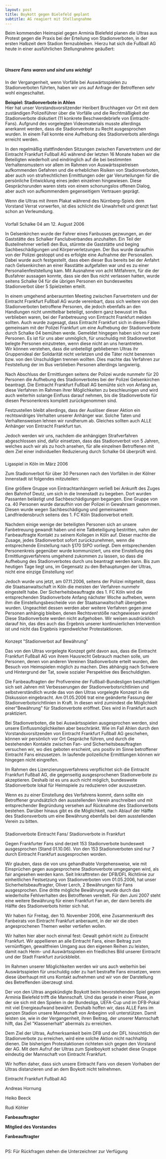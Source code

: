 ```yaml
---
layout: post
title: Boykott gegen Bielefeld geplant
subtitle: AG reagiert mit Stellungnahme
---
```


Beim kommenden Heimspiel gegen Arminia Bielefeld planen die Ultras aus Protest gegen die Praxis bei der Erteilung von Stadionverboten, in der ersten Halbzeit dem Stadion fernzubleiben. Hierzu hat sich die Fußball AG heute in einer ausführlichen Stellungnahme geäußert:

 

##### Unsere Fans waren und sind uns wichtig!

In der Vergangenheit, wenn Vorfälle bei Auswärtsspielen zu Stadionverboten führten, haben wir uns auf Anfrage der Betroffenen sehr wohl eingeschaltet.  
  
**Beispiel: Stadionverbote in Ahlen**  
Hier hat unser Vorstandsvorsitzender Heribert Bruchhagen vor Ort mit dem zuständigen Polizeiführer über die Vorfälle und die Rechtmäßigkeit der Stadionverbote diskutiert (11 konkrete Beschwerdebriefe von Eintracht-Fans). Aufgrund des vorgelegten Videomaterials musste allerdings anerkannt werden, dass die Stadionverbote zu Recht ausgesprochen wurden. In einem Fall konnte eine Aufhebung des Stadionverbots allerdings erreicht werden.  
  
In den regelmäßig stattfindenden Sitzungen zwischen Fanvertretern und der Eintracht Frankfurt Fußball AG während der letzten 16 Monate haben wir die Beteiligten wiederholt und eindringlich auf die bei bestimmten Verhaltensmustern vor allem im Rahmen von Auswärtsspielreisen aufkommenden Gefahren und die erheblichen Risiken von Stadionverboten, aber auch von strafrechtlichen Ermittlungen oder gar Verurteilungen für die persönliche Entwicklung eines jeden einzelnen hingewiesen. Diese Gesprächsrunden waren stets von einem schonungslos offenen Dialog, aber auch von aufkommendem gegenseitigem Vertrauen geprägt.  
  
Wenn die Ultras mit ihrem Plakat während des Nürnberg-Spiels dem Vorstand Verrat vorwerfen, ist dies schlicht die Unwahrheit und grenzt fast schon an Verleumdung.

#####   
Vorfall Schalke 04 am 12. August 2006

In Gelsenkirchen wurde der Fahrer eines Fanbusses gezwungen, an der Gaststätte des Schalker Fanclubverbandes anzuhalten. Ein Teil der Busteilnehmer verließ den Bus, stürmte die Gaststätte und beging Sachbeschädigungen und Körperverletzungen. Der Bus wurde daraufhin von der Polizei gestoppt und es erfolgte eine Aufnahme der Personalien. Dabei wurde auch festgestellt, dass eben dieser Bus bereits bei der Anfahrt nach Gelsenkirchen an einer Rasstätte aufgefallen war und es zu einer Personalienfeststellung kam. Mit Ausnahme von acht Mitfahrern, für die der Busfahrer aussagen konnte, dass sie den Bus nicht verlassen hatten, wurde seitens Schalke 04 für die übrigen Personen ein bundesweites Stadionverbot über 5 Spielzeiten erteilt.

In einem umgehend anberaumten Meeting zwischen Fanvertretern und der Eintracht Frankfurt Fußball AG wurde vereinbart, dass sich weitere von den Stadionverboten betroffene Personen, die jedoch ebenfalls an den Handlungen nicht unmittelbar beteiligt, sondern ganz bewusst im Bus verblieben waren, bei der Fanbetreuung von Eintracht Frankfurt melden sollten. Auch wurde zugesagt, dass Eintracht Frankfurt sich in diesen Fällen gemeinsam mit der Polizei Frankfurt um eine Aufhebung der Stadionverbote durch Schalke 04 bemühen werde. Gemeldet hingegen haben sich nur zwei Personen. Es ist für uns aber unmöglich, für unschuldig mit Stadionverbot belegte Personen einzutreten, wenn diese nicht an uns herantreten.  
Wir können verstehen, dass die unbeteiligt gebliebenen Ultras ihr Gruppenideal der Solidarität nicht verletzen und die Täter nicht benennen bzw. von den Unschuldigen trennen wollten. Dies machte das Verfahren zur Feststellung der im Bus verblieben Personen allerdings langwierig.

Nach Abschluss der Ermittlungen seitens der Polizei wurde nunmehr für 20 Personen die Aufhebung des Stadionverbotes bei der Polizei Gelsenkirchen beantragt. Die Eintracht Frankfurt Fußball AG bemühte sich von Anfang an, diese Verfahren im Rahmen ihrer Möglichkeiten zu beschleunigen und wird auch weiterhin solange Einfluss darauf nehmen, bis die Stadionverbote für diesen Personenkreis komplett zurückgenommen sind.  
  
Festzustellen bleibt allerdings, dass der Auslöser dieser Aktion ein rechtswidriges Verhalten unserer Anhänger war. Solche Taten und Verhaltensweisen lehnen wir rundherum ab. Gleiches sollten auch ALLE Anhänger von Eintracht Frankfurt tun.  
  
Jedoch werden wir uns, nachdem die anhängigen Strafverfahren abgeschlossen sind, dafür einsetzen, dass das Stadionverbot von 5 Jahren, welches auch wir als zu hoch ansehen, für alle einzelnen Betroffenen mit dem Ziel einer individuellen Reduzierung durch Schalke 04 überprüft wird.

#####   
Ligaspiel in Köln im März 2006

Zum Stadionverbot für über 30 Personen nach den Vorfällen in der Kölner Innenstadt ist folgendes mitzuteilen:  
  
Eine größere Gruppe von Eintrachtanhängern verließ bei Ankunft des Zuges den Bahnhof Deutz, um sich in die Innenstadt zu begeben. Dort wurden Passanten belästigt und Sachbeschädigungen begangen. Eine Gruppe von ca. 40 Personen wurde daraufhin von der Polizei in Gewahrsam genommen. Diesen wurde wegen Sachbeschädigung und gemeinsamen Landfriedensbruch seitens des 1. FC Köln Stadionverbot erteilt.  
  
Nachdem einige wenige der beteiligten Personen sich an unsere Fanbetreuung gewandt haben und eine Tatbeteiligung bestritten, nahm der Fanbeauftragte Kontakt zu seinem Kollegen in Köln auf. Dieser machte die Zusage, jedes Stadionverbot sofort zurückzunehmen, wenn die entsprechende Einstellung nach §170 StPO vorliegt. Dem entsprechenden Personenkreis gegenüber wurde kommuniziert, uns eine Einstellung des Ermittlungsverfahrens umgehend zukommen zu lassen, so dass die Aufhebung des Stadionverbotes durch uns beantragt werden kann. Bis zum heutigen Tage liegt uns, im Gegensatz zu den Behauptungen der Ultras, nicht eine einzige Einstellung vor!  
  
Jedoch wurde uns jetzt, am 07.11.2006, seitens der Polizei mitgeteilt, dass die Staatsanwaltschaft in Köln die meisten der Verfahren nunmehr eingestellt habe. Der Sicherheitsbeauftragte des 1. FC Köln wird die entsprechenden Stadionverbote Anfang nächster Woche aufheben, wenn ihm die Einstellungsbescheide von der Staatsanwaltschaft übergeben wurden. Ungeachtet dessen werden aber weitere Verfahren gegen jene Personen anhängig bleiben, denen Rechtsverstöße nachgewiesen wurden! Diese Stadionverbote werden nicht aufgehoben. Wir weisen ausdrücklich darauf hin, das dies auch das Ergebnis unserer kontinuierlichen Intervention ist und nicht das Ergebnis irgendwelcher Protestaktionen.

#####   
Konzept "Stadionverbot auf Bewährung"

Das von den Ultras vorgelegte Konzept geht davon aus, dass die Eintracht Frankfurt Fußball AG von ihrem Hausrecht Gebrauch machen solle, um Personen, denen von anderen Vereinen Stadionverbote erteilt wurden, den Besuch von Heimspielen möglich zu machen. Dies abhängig nach Schwere und Hintergrund der Tat, sowie sozialer Perspektive des Beschuldigten.  
  
Die Fanbeauftragten der Profivereine der Fußball-Bundesligen beschäftigen sich seit Jahren mit Verbesserungen der Stadionverbotsrichtlinien und selbstverständlich wurde das von den Ultras vorgelegte Konzept in die Diskussion eingebracht. Am 01.05.2006 trat eine geänderte Fassung der Stadionverbotsrichtlinien in Kraft. In diesen wird zumindest die Möglichkeit einer"Bewährung" für Stadionverbote eröffnet. Dies wird in Frankfurt auch praktiziert.  
  
Bei Stadionverboten, die bei Auswärtsspielen ausgesprochen werden, sind unsere Einflussmöglichkeiten aber beschränkt. Wie im Fall Ahlen durch den Vorstandsvorsitzenden von Eintracht Frankfurt Fußball AG geschehen, können wir persönlich vor Ort Gespräche führen, und durch die bestehenden Kontakte zwischen Fan- und Sicherheitsbeauftragten versuchen wir, wo dies geboten erscheint, uns positiv im Sinne betroffener Eintracht Fans einzusetzen. In laufende polizeiliche Ermittlungen können wir hingegen nicht eingreifen.  
  
Im Rahmen des Lizenzierungsverfahrens verpflichtet sich die Eintracht Frankfurt Fußball AG, die gegenseitig ausgesprochenen Stadionverbote zu akzeptieren. Deshalb ist es uns auch nicht möglich, bundesweite Stadionverbote lokal für Heimspiele zu reduzieren oder auszusetzen.  
  
Wenn es zu einer Einstellung des Verfahrens kommt, dann sollte ein Betroffener grundsätzlich den ausstellenden Verein anschreiben und mit entsprechender Begründung versehen auf Rücknahme des Stadionverbots bestehen. Darüber hinaus gibt es die Möglichkeit, nach Ablauf der Hälfte des Stadionsverbots um eine Bewährung ebenfalls bei dem ausstellenden Verein zu bitten.

#####   
Stadionverbote Eintracht Fans/ Stadionverbote in Frankfurt

Gegen Frankfurter Fans sind derzeit 153 Stadionverbote bundesweit ausgesprochen (Stand 01.10.06). Von den 153 Stadionverboten sind nur 7 durch Eintracht Frankfurt ausgesprochen worden.  
  
Wir glauben, dass die von uns gehandhabte Vorgehensweise, wie mit Einsprüchen gegen ausgesprochene Stadionverbote umgegangen wird, als fair angesehen werden kann. Seit Inkrafttreten der DFB/DFL Richtlinie zur einheitlichen Festsetzung von Stadionverboten vom 01.05.2006, hat unser Sicherheitsbeauftragter, Oliver Lerch, 2 Bewährungen für Fans ausgesprochen. Eine dritte mögliche Bewährung wurde durch das wiederholte Fehlverhalten des Betroffenen vereitelt. Für den Juni 2007 steht eine weitere Bewährung für einen Frankfurt Fan an, der dann bereits die Hälfte des Stadionverbots hinter sich hat.  
  
Wir haben für Freitag, den 10. November 2006, eine Zusammenkunft des Fanbeirats von Eintracht Frankfurt anberaumt, in der wir die oben angesprochenen Themen weiter vertiefen wollen.  
  
Wir halten hier aber noch einmal fest: Gewalt gehört nicht zu Eintracht Frankfurt. Wir appellieren an alle Eintracht Fans, einen Beitrag zum vernünftigen, gewaltfreien Umgang aus den eigenen Reihen zu leisten, damit nach Heim- und Auswärtsspielen ein friedliches Bild unserer Eintracht und der Stadt Frankfurt zurückbleibt.  
  
Im Rahmen unserer Möglichkeiten werden wir uns auch weiterhin bei Auswärtsspielen für unschuldig oder zu hart bestrafte Fans einsetzen, wenn diese überhaupt mit uns Kontakt aufnehmen und wir von der Darstellung des Betreffenden überzeugt sind.  
  
Der von den Ultras angekündigte Boykott beim bevorstehenden Spiel gegen Arminia Bielefeld trifft die Mannschaft. Und das gerade in einer Phase, in der sie sich mit den Spielen in der Bundesliga, UEFA-Cup und im DFB-Pokal mit viel Energieaufwand bewährt. Deshalb hoffen wir, dass ALLE Fans im ganzen Stadion unsere Mannschaft von Anbeginn voll unterstützen. Damit leisten sie, wie in der Vergangenheit, ihren Beitrag, der unserer Mannschaft hilft, das Ziel "Klassenerhalt" abermals zu erreichen.  
  
Dem Ziel der Ultras, Aufmerksamkeit beim DFB und der DFL hinsichtlich der Stadionverbote zu erreichen, wird eine solche Aktion nicht nachhaltig dienen. Die bisherigen Protestaktionen richteten sich gegen den Vorstand der AG. Mit dem Aufruf der Ultras zum Spielboykott schadet diese Gruppe eindeutig der Mannschaft von Eintracht Frankfurt.  
  
Wir hoffen daher, dass sich unsere Eintracht Fans von diesem Vorhaben der Ultras distanzieren und an dem Boykott nicht teilnehmen.  
  
Eintracht Frankfurt Fußball AG  
  

Andreas Hornung

Heiko Beeck

Rudi Köhler

**Fanbeauftragter**

**Mitglied des Vorstandes**

**Fanbeauftragter**

  
   
PS: Für Rückfragen stehen die Unterzeichner zur Verfügung
